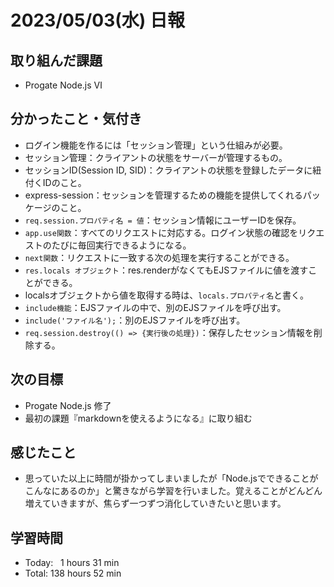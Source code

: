 # 2023/05/03(水) 日報
## 取り組んだ課題
- Progate Node.js Ⅵ

## 分かったこと・気付き
- ログイン機能を作るには「セッション管理」という仕組みが必要。
- セッション管理：クライアントの状態をサーバーが管理するもの。
- セッションID(Session ID, SID)：クライアントの状態を登録したデータに紐付くIDのこと。
- express-session：セッションを管理するための機能を提供してくれるパッケージのこと。
- `req.session.プロパティ名 = 値`：セッション情報にユーザーIDを保存。
- `app.use関数`：すべてのリクエストに対応する。ログイン状態の確認をリクエストのたびに毎回実行できるようになる。
- `next関数`：リクエストに一致する次の処理を実行することができる。
- `res.locals オブジェクト`：res.renderがなくてもEJSファイルに値を渡すことができる。
- localsオブジェクトから値を取得する時は、`locals.プロパティ名`と書く。
- `include機能`：EJSファイルの中で、別のEJSファイルを呼び出す。
- `include('ファイル名');`：別のEJSファイルを呼び出す。
- `req.session.destroy(() => {実行後の処理})`：保存したセッション情報を削除する。

## 次の目標
- Progate Node.js 修了
- 最初の課題『markdownを使えるようになる』に取り組む

## 感じたこと
- 思っていた以上に時間が掛かってしまいましたが「Node.jsでできることがこんなにあるのか」と驚きながら学習を行いました。覚えることがどんどん増えていきますが、焦らず一つずつ消化していきたいと思います。

## 学習時間
- Today:&nbsp;&nbsp;&nbsp;1 hours 31 min
- Total: 138 hours 52 min

